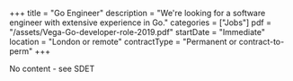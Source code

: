 +++
title = "Go Engineer"
description = "We're looking for a software engineer with extensive experience in Go."
categories = ["Jobs"]
pdf = "/assets/Vega-Go-developer-role-2019.pdf"
startDate = "Immediate"
location = "London or remote"
contractType = "Permanent or contract-to-perm"
+++

No content - see SDET